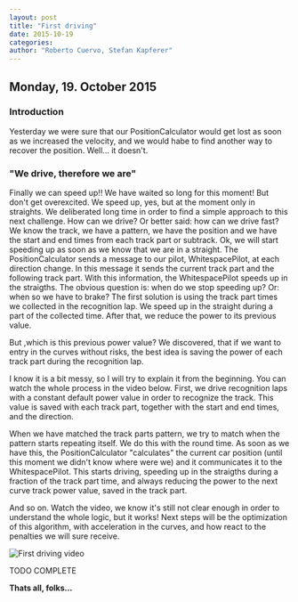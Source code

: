 ```yaml
---
layout: post
title: "First driving"
date: 2015-10-19
categories:
author: "Roberto Cuervo, Stefan Kapferer"
---
```

## Monday, 19. October 2015

### Introduction
Yesterday we were sure that our PositionCalculator would get lost as soon as we increased the velocity, and we would habe to find another way to recover the position.
Well... it doesn't.

### "We drive, therefore we are"
Finally we can speed up!! We have waited so long for this moment!
But don't get overexcited. We speed up, yes, but at the moment only in straights.
We deliberated long time in order to find a simple approach to this next challenge. How can we drive? Or better said: how can we drive fast?
We know the track, we have a pattern, we have the position and we have the start and end times from each track part or subtrack.
Ok, we will start speeding up as soon as we know that we are in a straight. The PositionCalculator sends a message to our pilot, WhitespacePilot, at each direction change. In this message it sends the current track part and the following track part. 
With this information, the WhitespacePilot speeds up in the straigths.
The obvious question is: when do we stop speeding up? Or: when so we have to brake?
The first solution is using the track part times we collected in the recognition lap. We speed up in the straight during a part of the collected time. After that, we reduce the power to its previous value.

But ,which is this previous power value? We discovered, that if we want to entry in the curves without risks, the best idea is saving the power of each track part during the recognition lap.

I know it is a bit messy, so I will try to explain it from the beginning. You can watch the whole process in the video below.
First, we drive recognition laps with a constant default power value in order to recognize the track. This value is saved with each track part, together with the start and end times, and the direction.

When we have matched the track parts pattern, we try to match when the pattern starts repeating itself. We do this with the round time. As soon as we have this, the PositionCalculator "calculates" the current car position (until this moment we didn't know where were we) and it communicates it to the WhitespacePilot. This starts driving, speeding up in the straigths during a fraction of the track part time, and always reducing the power to the next curve track power value, saved in the track part.

And so on. Watch the video, we know it's still not clear enough in order to understand the whole logic, but it works!
Next steps will be the optimization of this algorithm, with acceleration in the curves, and how react to the penalties we will sure receive.

![First driving video](/media/positionDetection.gif "First driving video")

TODO COMPLETE



**Thats all, folks...**
